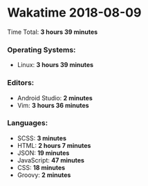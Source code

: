 # Wakatime 2018-08-09

Time Total: **3 hours 39 minutes**

### Operating Systems:
- Linux: **3 hours 39 minutes** 

### Editors:
- Android Studio: **2 minutes** 
- Vim: **3 hours 36 minutes** 

### Languages:
- SCSS: **3 minutes** 
- HTML: **2 hours 7 minutes** 
- JSON: **19 minutes** 
- JavaScript: **47 minutes** 
- CSS: **18 minutes** 
- Groovy: **2 minutes** 

